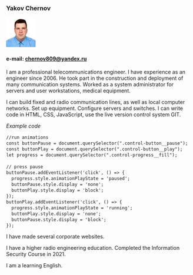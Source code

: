 ### Yakov Chernov
![Chernov](600.jpg "Y.Chernov")
#### e-mail: chernov809@yandex.ru 
I am a professional telecommunications engineer. I have experience as an engineer since 2006. He took part in the construction and deployment of many communication systems. Worked as a system administrator for servers and user workstations, medical equipment.

I can build fixed and radio communication lines, as well as local computer networks. Set up equipment. Configure servers and switches.
I can write code in HTML, CSS, JavaScript, use the live version control system GIT.

*Example code*
```
//run animations
const buttonPause = document.querySelector(".control-button__pause");
const buttonPlay = document.querySelector(".control-button__play");
let progress = document.querySelector(".control-progress__fill");

// press pause
buttonPause.addEventListener('click', () => {
  progress.style.animationPlayState = 'paused';
  buttonPause.style.display = 'none';
  buttonPlay.style.display = 'block';
});
buttonPlay.addEventListener('click', () => {
  progress.style.animationPlayState = 'running';
  buttonPlay.style.display = 'none';
  buttonPause.style.display = 'block';
});
```
I have made several corporate websites.

I have a higher radio engineering education. Completed the Information Security Course in 2021.

I am a learning English.